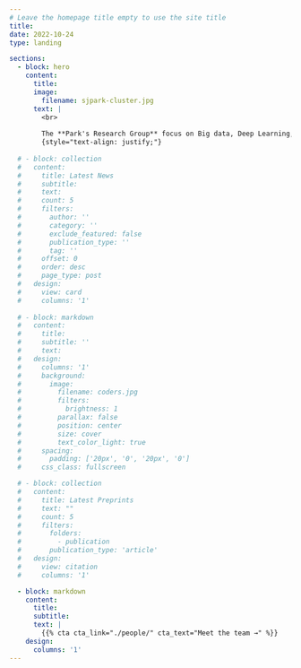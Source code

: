 ```yaml
---
# Leave the homepage title empty to use the site title
title:
date: 2022-10-24
type: landing

sections:
  - block: hero
    content:
      title: 
      image:
        filename: sjpark-cluster.jpg
      text: |
        <br>
        
        The **Park's Research Group** focus on Big data, Deep Learning, Cyberinfrastructure, High Performance Computing, High Speed Networks, Large-scale scientific applications, Cloud Computing, Interdisciplinary research including bioinformatics.
        {style="text-align: justify;"}
  
  # - block: collection
  #   content:
  #     title: Latest News
  #     subtitle:
  #     text:
  #     count: 5
  #     filters:
  #       author: ''
  #       category: ''
  #       exclude_featured: false
  #       publication_type: ''
  #       tag: ''
  #     offset: 0
  #     order: desc
  #     page_type: post
  #   design:
  #     view: card
  #     columns: '1'
  
  # - block: markdown
  #   content:
  #     title:
  #     subtitle: ''
  #     text:
  #   design:
  #     columns: '1'
  #     background:
  #       image: 
  #         filename: coders.jpg
  #         filters:
  #           brightness: 1
  #         parallax: false
  #         position: center
  #         size: cover
  #         text_color_light: true
  #     spacing:
  #       padding: ['20px', '0', '20px', '0']
  #     css_class: fullscreen

  # - block: collection
  #   content:
  #     title: Latest Preprints
  #     text: ""
  #     count: 5
  #     filters:
  #       folders:
  #         - publication
  #       publication_type: 'article'
  #   design:
  #     view: citation
  #     columns: '1'

  - block: markdown
    content:
      title:
      subtitle:
      text: |
        {{% cta cta_link="./people/" cta_text="Meet the team →" %}}
    design:
      columns: '1'
---
```

